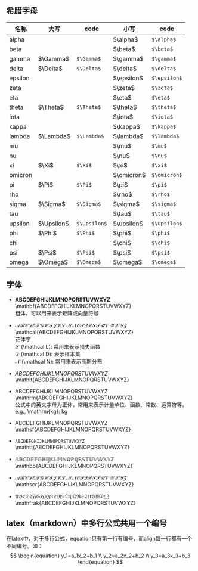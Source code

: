 ## 希腊字母
<html>
<table>
<thead>
<tr>
<th>名称</th>
<th>大写</th>
<th>code</th>
<th>小写</th>
<th>code</th>
</tr>
</thead>
<tbody><tr>
<td>alpha</td>
<td></td>
<td></td>
<td>$\alpha$</td>
<td><code>$\alpha$</code></td>
</tr>
<tr>
<td>beta</td>
<td></td>
<td></td>
<td>$\beta$</td>
<td><code>$\beta$</code></td>
</tr>
<tr>
<td>gamma</td>
<td>$\Gamma$</td>
<td><code>$\Gamma$</code></td>
<td>$\gamma$</td>
<td><code>$\gamma$</code></td>
</tr>
<tr>
<td>delta</td>
<td>$\Delta$</td>
<td><code>$\Delta$</code></td>
<td>$\delta$</td>
<td><code>$\delta$</code></td>
</tr>
<tr>
<td>epsilon</td>
<td></td>
<td></td>
<td>$\epsilon$</td>
<td><code>$\epsilon$</code></td>
</tr>
<tr>
<td>zeta</td>
<td></td>
<td></td>
<td>$\zeta$</td>
<td><code>$\zeta$</code></td>
</tr>
<tr>
<td>eta</td>
<td></td>
<td></td>
<td>$\eta$</td>
<td><code>$\eta$</code></td>
</tr>
<tr>
<td>theta</td>
<td>$\Theta$</td>
<td><code>$\Theta$</code></td>
<td>$\theta$</td>
<td><code>$\theta$</code></td>
</tr>
<tr>
<td>iota</td>
<td></td>
<td></td>
<td>$\iota$</td>
<td><code>$\iota$</code></td>
</tr>
<tr>
<td>kappa</td>
<td></td>
<td></td>
<td>$\kappa$</td>
<td><code>$\kappa$</code></td>
</tr>
<tr>
<td>lambda</td>
<td>$\Lambda$</td>
<td><code>$\Lambda$</code></td>
<td>$\lambda$</td>
<td><code>$\lambda$</code></td>
</tr>
<tr>
<td>mu</td>
<td></td>
<td></td>
<td>$\mu$</td>
<td><code>$\mu$</code></td>
</tr>
<tr>
<td>nu</td>
<td></td>
<td></td>
<td>$\nu$</td>
<td><code>$\nu$</code></td>
</tr>
<tr>
<td>xi</td>
<td>$\Xi$</td>
<td><code>$\Xi$</code></td>
<td>$\xi$</td>
<td><code>$\xi$</code></td>
</tr>
<tr>
<td>omicron</td>
<td></td>
<td></td>
<td>$\omicron$</td>
<td><code>$\omicron$</code></td>
</tr>
<tr>
<td>pi</td>
<td>$\Pi$</td>
<td><code>$\Pi$</code></td>
<td>$\pi$</td>
<td><code>$\pi$</code></td>
</tr>
<tr>
<td>rho</td>
<td></td>
<td></td>
<td>$\rho$</td>
<td><code>$\rho$</code></td>
</tr>
<tr>
<td>sigma</td>
<td>$\Sigma$</td>
<td><code>$\Sigma$</code></td>
<td>$\sigma$</td>
<td><code>$\sigma$</code></td>
</tr>
<tr>
<td>tau</td>
<td></td>
<td></td>
<td>$\tau$</td>
<td><code>$\tau$</code></td>
</tr>
<tr>
<td>upsilon</td>
<td>$\Upsilon$</td>
<td><code>$\Upsilon$</code></td>
<td>$\upsilon$</td>
<td><code>$\upsilon$</code></td>
</tr>
<tr>
<td>phi</td>
<td>$\Phi$</td>
<td><code>$\Phi$</code></td>
<td>$\phi$</td>
<td><code>$\phi$</code></td>
</tr>
<tr>
<td>chi</td>
<td></td>
<td></td>
<td>$\chi$</td>
<td><code>$\chi$</code></td>
</tr>
<tr>
<td>psi</td>
<td>$\Psi$</td>
<td><code>$\Psi$</code></td>
<td>$\psi$</td>
<td><code>$\psi$</code></td>
</tr>
<tr>
<td>omega</td>
<td>$\Omega$</td>
<td><code>$\Omega$</code></td>
<td>$\omega$</td>
<td><code>$\omega$</code></td>
</tr>
</table>
</html>

## 字体
- $\mathbf{ABCDEFGHIJKLMNOPQRSTUVWXYZ}$  
\mathbf{ABCDEFGHIJKLMNOPQRSTUVWXYZ}  
粗体，可以用来表示矩阵或向量符号

- $\mathcal{ABCDEFGHIJKLMNOPQRSTUVWXYZ}$  
\mathcal{ABCDEFGHIJKLMNOPQRSTUVWXYZ}  
花体字  
$\mathcal L$
(\mathcal L): 常用来表示损失函数  
$\mathcal D$
(\mathcal D): 表示样本集  
$\mathcal N$
(\mathcal N): 常用来表示高斯分布  

- $\mathit{ABCDEFGHIJKLMNOPQRSTUVWXYZ}$  
\mathit{ABCDEFGHIJKLMNOPQRSTUVWXYZ}

- $\mathrm{ABCDEFGHIJKLMNOPQRSTUVWXYZ}$  
\mathrm{ABCDEFGHIJKLMNOPQRSTUVWXYZ}  
公式中的英文字母为正体，常用来表示计量单位、函数、常数、运算符等。e.g., \mathrm{kg}: $\mathrm{kg}$

- $\mathsf{ABCDEFGHIJKLMNOPQRSTUVWXYZ}$  
\mathsf{ABCDEFGHIJKLMNOPQRSTUVWXYZ}

- $\mathtt{ABCDEFGHIJKLMNOPQRSTUVWXYZ}$  
\mathtt{ABCDEFGHIJKLMNOPQRSTUVWXYZ}

- $\mathbb{ABCDEFGHIJKLMNOPQRSTUVWXYZ}$  
\mathbb{ABCDEFGHIJKLMNOPQRSTUVWXYZ}

- $\mathscr{ABCDEFGHIJKLMNOPQRSTUVWXYZ}$  
\mathscr{ABCDEFGHIJKLMNOPQRSTUVWXYZ}

- $\mathfrak{ABCDEFGHIJKLMNOPQRSTUVWXYZ}$  
\mathfrak{ABCDEFGHIJKLMNOPQRSTUVWXYZ}

## latex（markdown）中多行公式共用一个编号
在latex中，对于多行公式，equation只有第一行有编号，而align每一行都有一个不同编号。如：  
$$
\begin{equation}
y_1=a_1x_2+b_1 \\
y_2=a_2x_2+b_2 \\
y_3=a_3x_3+b_3
\end{equation}
$$